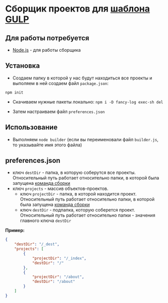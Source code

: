 # Сборщик проектов для [шаблона GULP](https://github.com/coolpanda02/gulp "Gulp шаблон для Frontend-разработки")

## Для работы потребуется
- [Node.js](https://nodejs.org/ "Node.js") - для работы сборщика

## Установка
- Создаем папку в которой у нас будут находиться все проекты и выполяем в ней создаем файл `package.json`:

`npm init`

- Скачиваем нужные пакеты локально:
`npm i -D fancy-log exec-sh del`

- Затем настраиваем файл `preferences.json`

## Использование
- Выполняем `node builder` (если вы переименовали файл `builder.js`, то указывайте имя этого файла)

## preferences.json
- ключ `destDir` - папка, в которую соберутся все проекты. Относительный путь работает относительно папки, в которой была запущена [команда сборки](https://github.com/coolpanda02/builder#использование "команда сборки")
- ключ `projects` - массив объектов-проектов.
   - ключ `projectDir` - папка, в которой находится проект. Относительный путь работает относительно папки, в которой была запущена [команда сборки](https://github.com/coolpanda02/builder#использование "команда сборки")
   - ключ `destDir` - подпапка, которую соберется проект. Относительный путь работает относительно папки - значения главного ключа `destDir`

**Пример:**
```json
{
	"destDir": "/_dest",
	"projects": [
		{
			"projectDir": "/_index",
			"destDir": "/"
		},
		{
			"projectDir": "/about",
			"destDir": "/about"
		}
	]
}
```
